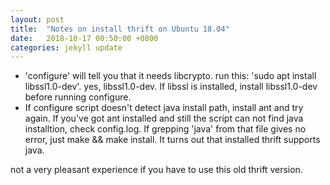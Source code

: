 ```yaml
---
layout: post
title:  "Notes on install thrift on Ubuntu 18.04"
date:   2018-10-17 00:50:00 +0800
categories: jekyll update
---
```


* 'configure' will tell you that it needs libcrypto. run this: 'sudo apt install libssl1.0-dev'. yes, libssl1.0-dev.
If libssl is installed, install libssl1.0-dev before running configure.
* If configure script doesn't detect java install path, install ant and try again. If you've got ant installed and still 
the script can not find java installtion, check config.log. If grepping 'java' from that file gives no error, just make && make install.
It turns out that installed thrift supports java.

not a very pleasant experience if you have to use this old thrift version.

[jekyll-docs]: http://jekyllrb.com/docs/home
[jekyll-gh]:   https://github.com/jekyll/jekyll
[jekyll-talk]: https://talk.jekyllrb.com/
